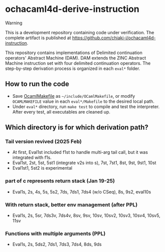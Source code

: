 # ochacaml4d-derive-instruction

> [!WARNING]
> This is a development repository containing code under verification.
> The complete artifact is published at https://github.com/chiaki-i/ochacaml4d-instruction.

This repository contains implementations of Delimited continuation operators' Abstract Machine (DAM).
DAM extends the ZINC Abstract Machine instruction set with four delimited continuation operators.
The step-by-step derivation process is organized in each `eval*` folder.

## How to run the code

- Save [OcamlMakefile](https://github.com/mmottl/ocaml-makefile/blob/master/OCamlMakefile) as `~/include/OCamlMakefile`, or modify `OCAMLMAKEFILE` value in each `eval*/Makefile` to the desired local path.
- Under `eval*` directory, run `make test` to compile and test the interpreter. After every test, all executables are cleaned up.

## Which directory is for which derivation path?

### Tail version revived (2025 Feb)
- At first, Eval1st included f1st to handle multi-arg tail call, but it was integrated with f1s.
- Eval1st, 2st, 5st, 5st1 (integrate v2s into s), 7st, 7st1, 8st, 9st, 9st1, 10st
- Eval1st1, 5st2 is experimental

### part of c represents return stack (Jan 19-25)
- Eval1s, 2s, 4s, 5s, 5s2, 7ds, 7ds1, 7ds4 (w/o CSeq), 8s, 9s2, eval10s

### With return stack, better env management (after PPL)
- Eval1s, 2s, 5sr, 7ds3v, 7ds4v, 8sv, 9sv, 10sv, 10sv2, 10sv3, 10sv4, 10sv5, 11sv

### Functions with multiple arguments (PPL)
- Eval1s, 2s, 5ds2, 7ds1, 7ds3, 7ds4, 8ds, 9ds
